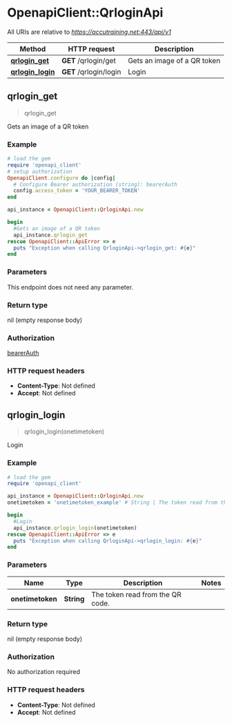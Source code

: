 # OpenapiClient::QrloginApi

All URIs are relative to *https://accutraining.net:443/api/v1*

Method | HTTP request | Description
------------- | ------------- | -------------
[**qrlogin_get**](QrloginApi.md#qrlogin_get) | **GET** /qrlogin/get | Gets an image of a QR token
[**qrlogin_login**](QrloginApi.md#qrlogin_login) | **GET** /qrlogin/login | Login



## qrlogin_get

> qrlogin_get

Gets an image of a QR token

### Example

```ruby
# load the gem
require 'openapi_client'
# setup authorization
OpenapiClient.configure do |config|
  # Configure Bearer authorization (string): bearerAuth
  config.access_token = 'YOUR_BEARER_TOKEN'
end

api_instance = OpenapiClient::QrloginApi.new

begin
  #Gets an image of a QR token
  api_instance.qrlogin_get
rescue OpenapiClient::ApiError => e
  puts "Exception when calling QrloginApi->qrlogin_get: #{e}"
end
```

### Parameters

This endpoint does not need any parameter.

### Return type

nil (empty response body)

### Authorization

[bearerAuth](../README.md#bearerAuth)

### HTTP request headers

- **Content-Type**: Not defined
- **Accept**: Not defined


## qrlogin_login

> qrlogin_login(onetimetoken)

Login

### Example

```ruby
# load the gem
require 'openapi_client'

api_instance = OpenapiClient::QrloginApi.new
onetimetoken = 'onetimetoken_example' # String | The token read from the QR code.

begin
  #Login
  api_instance.qrlogin_login(onetimetoken)
rescue OpenapiClient::ApiError => e
  puts "Exception when calling QrloginApi->qrlogin_login: #{e}"
end
```

### Parameters


Name | Type | Description  | Notes
------------- | ------------- | ------------- | -------------
 **onetimetoken** | **String**| The token read from the QR code. | 

### Return type

nil (empty response body)

### Authorization

No authorization required

### HTTP request headers

- **Content-Type**: Not defined
- **Accept**: Not defined

